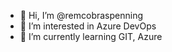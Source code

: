 - 👋 Hi, I’m @remcobraspenning
- 👀 I’m interested in Azure DevOps
- 🌱 I’m currently learning GIT, Azure

<!---
remcobraspenning/remcobraspenning is a ✨ special ✨ repository because its `README.md` (this file) appears on your GitHub profile.
You can click the Preview link to take a look at your changes.
--->
